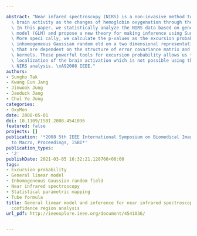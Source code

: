 ---
abstract: "Near infared spectroscopy (NIRS) is a non-invasive method to measure the\
  \ brain activity as the changes of hemoglobin oxygenation through the intact skull.\
  \ In this paper, we statistically analyze the NIRS data based on general linear\
  \ model (GLM) and propose a new theory for making inference using Sun's tube formula.\
  \ More speci cally, we calculate the p-values as the excursion probability of an\
  \ inhomogeneous Gaussian random eld on a two dimensional representation manifold\
  \ that are dependent on the structure of error covariance matrix and the interpolating\
  \ kernels. These powerful tools for excursion probability allows us the super-resolution\
  \ localization of the brain activation which is not possible using the conventional\
  \ NIRS analysis. \xA92008 IEEE."
authors:
- Sungho Tak
- Kwang Eun Jang
- Jinwook Jung
- Jaeduck Jang
- Chul Ye Jong
categories:
- OxyMon
date: 2008-05-01
doi: 10.1109/ISBI.2008.4541036
featured: false
projects: []
publication: '*2008 5th IEEE International Symposium on Biomedical Imaging: From Nano
  to Macro, Proceedings, ISBI*'
publication_types:
- '2'
publishDate: 2021-03-05 16:32:21.128766+00:00
tags:
- Excursion probability
- General linear model
- Inhomogeneous Gaussian random field
- Near infrared spectroscopy
- Statistical parametric mapping
- Tube formula
title: General linear model and inference for near infrared spectroscopy using global
  confidence region analysis
url_pdf: http://ieeexplore.ieee.org/document/4541036/

---
